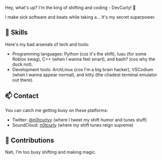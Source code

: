 Hey, what's up? I'm the king of shifting and coding - DevCurly! 👑

I make sick software and beats while taking a... It's my secret superpower.

## 🚀 Skills

Here's my bad arsenals of tech and tools:

- Programming languages: Python (coz it's the shift), luau (for some Roblox swag), C++ (when I wanna feel smart), and bash? (cos why the duck not).
- Development tools: ArchLinux (cos I'm a big brain hacker), VSCodium (when I wanna appear normal), and kitty (the chadest terminal emulator out there).

## 📫 Contact

You can catch me getting busy on these platforms:

- Twitter: [@n0tcurlyy](https://twitter.com/n0tcurlyy) (where I tweet my shift humor and tunes stuff)
- SoundCloud: [n0tcurly](https://soundcloud.com/n0tcurly) (where my shift tunes reign supreme)

## 🎉 Contributions

Nah, I'm too busy shifting and making magic.

